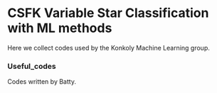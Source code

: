 # CSFK Variable Star Classification with ML methods

Here we collect codes used by the Konkoly Machine Learning group.

### Useful_codes
Codes written by Batty.
